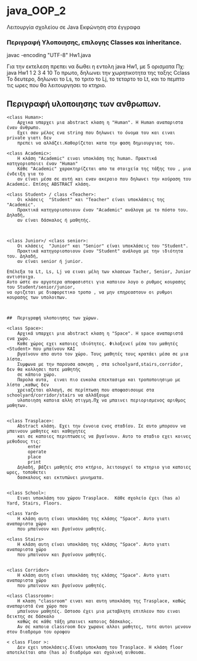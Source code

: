 # java_OOP_2
Λειτουργία σχολείου σε Java
Εκφώνηση στα έγγραφα

### Περιγραφή Υλοποιησης, επιλογης Classes και inheritance.
javac -encoding "UTF-8" Hw1.java

Για την εκτελεση πρεπει να δωθει η εντολη java Hw1, με 5 ορισματα
Πχ: java Hw1  1 2 3 4 10
Το πρωτο, δηλωνει την χωρητικοτητα της ταξης Cclass
To δευτερο, δηλωνει το Ls, το τριτο το Lj, το τεταρτο το Lt, και το πεμπτο
τις ωρες που θα λειτουργησει το κτηριο.

##  Περιγραφή υλοποιησης των ανθρωπων.

    <class Human>:
        Αρχικα υπαρχει μια abstract κλαση η "Human". Η Human αναπαριστα έναν άνθρωπο.
        Εχει σαν μέλος ενα string που δηλωνει το όνομα του και ειναι private γιατι δεν 
        πρεπει να αλλάζει.Καθορίζεται κατα την φαση δημιουργιας του.

    <class Academic>:
        Η κλάση "Academic" ειναι υποκλάση της human. Πρακτικά κατηγοριοποιει έναν "Human"
        Κάθε "Academic" χαρακτηρίζεται απο τα στοιχεία της τάξης του , μια ένδειξη για το
        αν είναι μέσα σε αυτή και εναν ακεραιο που δηλωνει την κούραση του Academic. Επίσης ABSTRACT κλάση.

    <class Student> / class <Teacher>:
        Οι κλάσεις  "Student" και "Teacher" είναι υποκλάσεις της "Academic". 
        Πρακτικά κατηγοριοποιουν έναν "Academic" ανάλογα με το πόστο του. Δηλαδή,
        αν είναι δάσκαλος ή μαθητής.
       
        

    <class Junior>/ <class senior>:
        Οι κλάσεις  "Junior" και "Senior" είναι υποκλάσεις του "Student". 
        Πρακτικά κατηγοριοποιουν έναν "Student" ανάλογα με την ιδιότητα του. Δηλαδή,
        αν είναι senior ή junior.
        
    Επέλεξα τα Lt, Ls, Lj να ειναι μέλη των κλασεων Tacher, Senior, Junior αντιστοιχα.
    Αυτο ώστε αν αργοτερα αποφασιστει για καποιον λογο ο ρυθμος κουρασης του Student/senior/junior, 
    να οριζεται με διαφορετικο τροπο , να μην επηρεαστουν οι ρυθμοι κουρασης των υπολοιπων.



    ##  Περιγραφή υλοποιησης των χώρων.

    <class Space>:
        Αρχικά υπαρχει μια abstract κλαση η "Space". Η space αναπαριστά ενα χωρο.
        Καθε χώρος εχει καποιες ιδιότητες. Φιλοξενεί μέσα του μαθητές <Student> που μπαίνουν ΚΑΙ
        βγαίνουν απο αυτο τον χώρο. Τους μαθητές τους κρατάει μέσα σε μια λίστα.
        Συμφωνα με την παρουσα ασκηση , στα schoolyard,stairs,corridor, δεν θα κολλησει ποτε μαθητής
        σε κάποιο χώρο. 
        Παρολα αυτα,  ειναι πιο ευκολα επεκτασιμο και τροποποιησιμο με λίστα ,καθως δεν 
        χρειαζεται αλλαγή, σε περίπτωση που αποφασισουμε στα schoolyard/corridor/stairs να αλλάξουμε
        υλοποιηση καποια αλλη στιγμη.Πχ να μπαινει περιορισμενος αριθμος μαθητων.


    <class Trasplace>:
        Abstract κλάση. Εχει την έννοια ενος σταδίου. Σε αυτο μπορουν να μπαινουν μαθητες και καθηγητες
        και σε καποιες περιπτωσεις να βγαίνουν. Αυτο το σταδιο εχει κοινες μεθοδους τις:
            enter
            operate
            place
            print
        Δηλαδή, βάζει μαθητές στο κτήριο, λειτουργεί το κτηριο για καποιες ωρες, τοποθετει
        δασκαλους και εκτυπώνει μυνηματα.
        

    <class School>: 
        Ειναι υποκλάση του χώρου Trasplace.  Κάθε σχολείο έχει (has a) Yard, Stairs, Floors.
        
    <class Yard>
        Η κλάση αυτη είναι υποκλάση της κλάσης "Space". Αυτο γιατι αναπαριστα χώρο
        που μπαίνουν και βγαίνουν μαθητές.
    
    <class Stairs>
        Η κλάση αυτη είναι υποκλάση της κλάσης "Space". Αυτο γιατι αναπαριστα χώρο
        που μπαίνουν και βγαίνουν μαθητές.
    
    
    <class Corridor>    
        Η κλάση αυτη είναι υποκλάση της κλάσης "Space". Αυτο γιατι αναπαριστα χώρο
        που μπαίνουν και βγαίνουν μαθητές.
    
    <class Classroom>:
        H κλαση "classroom" ειναι και αυτη υποκλάση της Trasplace, καθώς αναπαριστά ένα χώρο που
        μπαίνουν μαθητές. Ωστοσο έχει μια μεταβλητη επιπλεον που ειναι δεικτης σε δάσκαλο
        καθώς σε κάθε τάξη μπαινει καποιος δάσκαλος.
        Αν σε καποια classroom δεν χωρανε αλλοι μαθητες, τοτε αυτοι μενουν στον διαδρομο του οροφου

    < class Floor >:
        Δεν εχει υποκλάσεις.Είναι υποκλαση του Trasplace. H κλάση floor αποτελείται απο (has a) διαδρόμο και σχολική αιθουσα.
